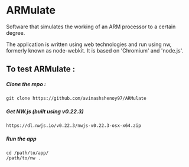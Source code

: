 # ARMulate
Software that simulates the working of an ARM processor to a certain degree.

The application is written using web technologies and run using nw, formerly known as node-webkit. It is based on 'Chromium' and 'node.js'.

## To test ARMulate :
##### Clone the repo :
	git clone https://github.com/avinashshenoy97/ARMulate

##### Get NW.js (built using v0.22.3)
	https://dl.nwjs.io/v0.22.3/nwjs-v0.22.3-osx-x64.zip

##### Run the app
	cd /path/to/app/
	/path/to/nw .